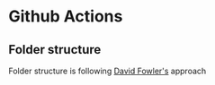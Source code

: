 # Github Actions

## Folder structure
Folder structure is following [David Fowler's](https://gist.github.com/davidfowl/ed7564297c61fe9ab814) approach

##
